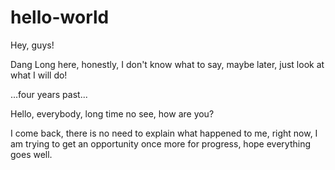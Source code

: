 # hello-world

Hey, guys!

Dang Long here, honestly, I don't know what to say, maybe later, just look at what I will do!

...four years past...

Hello, everybody, long time no see, how are you? 

I come back, there is no need to explain what happened to me, right now, I am trying to get an opportunity once more for progress, hope everything goes well.
